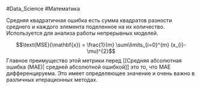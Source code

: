 #Data_Science #Математика 

Средняя квадратичная ошибка есть сумма квадратов разности среднего и каждого элемента поделенное на их количество. Используется для анализа работы непрерывных моделей.

$$\text{MSE}(\mathbf{x}) = \frac{1}{m} \sum\limits_{i=0}^{m} (x_{i}-\mu)^{2}$$
Главное преимущество этой метрики перед [[Средняя абсолютная ошибка (MAE)| средней абсолютной ошибкой]] это то, что MAE дифференцируема. Это имеет определяющее значение и очень важно в различных итерационных методах.
